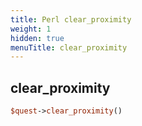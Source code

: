 ```yaml
---
title: Perl clear_proximity
weight: 1
hidden: true
menuTitle: clear_proximity
---
```

## clear_proximity
```perl
$quest->clear_proximity()
```